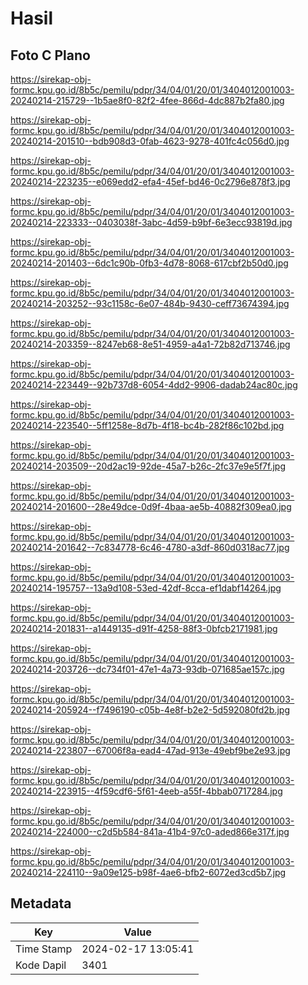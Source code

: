 # Hasil

## Foto C Plano

https://sirekap-obj-formc.kpu.go.id/8b5c/pemilu/pdpr/34/04/01/20/01/3404012001003-20240214-215729--1b5ae8f0-82f2-4fee-866d-4dc887b2fa80.jpg

https://sirekap-obj-formc.kpu.go.id/8b5c/pemilu/pdpr/34/04/01/20/01/3404012001003-20240214-201510--bdb908d3-0fab-4623-9278-401fc4c056d0.jpg

https://sirekap-obj-formc.kpu.go.id/8b5c/pemilu/pdpr/34/04/01/20/01/3404012001003-20240214-223235--e069edd2-efa4-45ef-bd46-0c2796e878f3.jpg

https://sirekap-obj-formc.kpu.go.id/8b5c/pemilu/pdpr/34/04/01/20/01/3404012001003-20240214-223333--0403038f-3abc-4d59-b9bf-6e3ecc93819d.jpg

https://sirekap-obj-formc.kpu.go.id/8b5c/pemilu/pdpr/34/04/01/20/01/3404012001003-20240214-201403--6dc1c90b-0fb3-4d78-8068-617cbf2b50d0.jpg

https://sirekap-obj-formc.kpu.go.id/8b5c/pemilu/pdpr/34/04/01/20/01/3404012001003-20240214-203252--93c1158c-6e07-484b-9430-ceff73674394.jpg

https://sirekap-obj-formc.kpu.go.id/8b5c/pemilu/pdpr/34/04/01/20/01/3404012001003-20240214-203359--8247eb68-8e51-4959-a4a1-72b82d713746.jpg

https://sirekap-obj-formc.kpu.go.id/8b5c/pemilu/pdpr/34/04/01/20/01/3404012001003-20240214-223449--92b737d8-6054-4dd2-9906-dadab24ac80c.jpg

https://sirekap-obj-formc.kpu.go.id/8b5c/pemilu/pdpr/34/04/01/20/01/3404012001003-20240214-223540--5ff1258e-8d7b-4f18-bc4b-282f86c102bd.jpg

https://sirekap-obj-formc.kpu.go.id/8b5c/pemilu/pdpr/34/04/01/20/01/3404012001003-20240214-203509--20d2ac19-92de-45a7-b26c-2fc37e9e5f7f.jpg

https://sirekap-obj-formc.kpu.go.id/8b5c/pemilu/pdpr/34/04/01/20/01/3404012001003-20240214-201600--28e49dce-0d9f-4baa-ae5b-40882f309ea0.jpg

https://sirekap-obj-formc.kpu.go.id/8b5c/pemilu/pdpr/34/04/01/20/01/3404012001003-20240214-201642--7c834778-6c46-4780-a3df-860d0318ac77.jpg

https://sirekap-obj-formc.kpu.go.id/8b5c/pemilu/pdpr/34/04/01/20/01/3404012001003-20240214-195757--13a9d108-53ed-42df-8cca-ef1dabf14264.jpg

https://sirekap-obj-formc.kpu.go.id/8b5c/pemilu/pdpr/34/04/01/20/01/3404012001003-20240214-201831--a1449135-d91f-4258-88f3-0bfcb2171981.jpg

https://sirekap-obj-formc.kpu.go.id/8b5c/pemilu/pdpr/34/04/01/20/01/3404012001003-20240214-203726--dc734f01-47e1-4a73-93db-071685ae157c.jpg

https://sirekap-obj-formc.kpu.go.id/8b5c/pemilu/pdpr/34/04/01/20/01/3404012001003-20240214-205924--f7496190-c05b-4e8f-b2e2-5d592080fd2b.jpg

https://sirekap-obj-formc.kpu.go.id/8b5c/pemilu/pdpr/34/04/01/20/01/3404012001003-20240214-223807--67006f8a-ead4-47ad-913e-49ebf9be2e93.jpg

https://sirekap-obj-formc.kpu.go.id/8b5c/pemilu/pdpr/34/04/01/20/01/3404012001003-20240214-223915--4f59cdf6-5f61-4eeb-a55f-4bbab0717284.jpg

https://sirekap-obj-formc.kpu.go.id/8b5c/pemilu/pdpr/34/04/01/20/01/3404012001003-20240214-224000--c2d5b584-841a-41b4-97c0-aded866e317f.jpg

https://sirekap-obj-formc.kpu.go.id/8b5c/pemilu/pdpr/34/04/01/20/01/3404012001003-20240214-224110--9a09e125-b98f-4ae6-bfb2-6072ed3cd5b7.jpg


## Metadata

| Key        | Value               |
| ---------- | ------------------- |
| Time Stamp | 2024-02-17 13:05:41 |
| Kode Dapil | 3401                |



